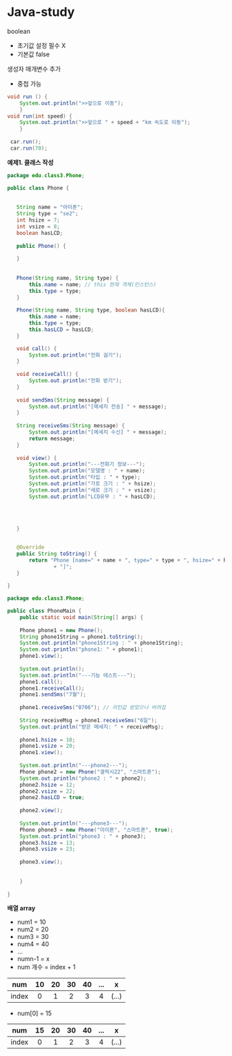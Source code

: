# Java-study

boolean
- 초기값 설정 필수 X 
- 기본값 false

생성자 매개변수 추가
- 중첩 가능
```java
void run () {
	System.out.println(">>앞으로 이동");
	}
void run(int speed) {
	System.out.println(">>앞으로 " + speed + "km 속도로 이동");
	}
 
 car.run();
 car.run(70);
 ```
 
 **예제1. 클래스 작성**
 
 ```java
 package edu.class3.Phone;

public class Phone {
	
	
	String name = "아이폰";
	String type = "se2";
	int hsize = 7;
	int vsize = 8;
	boolean hasLCD;
	
	public Phone() {
		
	}
	
	
	Phone(String name, String type) {
		this.name = name; // this 현재 객체(인스턴스)
		this.type = type;
	}
	
	Phone(String name, String type, boolean hasLCD){
		this.name = name;
		this.type = type;
		this.hasLCD = hasLCD;
	}

	void call() {
		System.out.println("전화 걸기");
	}
	
	void receiveCall() {
		System.out.println("전화 받기");
	}
	
	void sendSms(String message) {
		System.out.println("[메세지 전송] " + message);
	}
	
	String receiveSms(String message) {
		System.out.println("[메세지 수신] " + message);
		return message;
	}
	
	void view() {
		System.out.println("---전화기 정보---");
		System.out.println("모델명 : " + name);
		System.out.println("타입 : " + type);
		System.out.println("가로 크기 : " + hsize);
		System.out.println("세로 크기 : " + vsize);
		System.out.println("LCD유무 : " + hasLCD);
		
	
		
		
	}


	@Override
	public String toString() {
		return "Phone [name=" + name + ", type=" + type + ", hsize=" + hsize + ", vsize=" + vsize + ", hasLCD=" + hasLCD
				+ "]";
	}
	
}
```

```java
package edu.class3.Phone;

public class PhoneMain {
	public static void main(String[] args) {
		
	Phone phone1 = new Phone();
	String phone1String = phone1.toString();
	System.out.println("phone1String : " + phone1String);
	System.out.println("phone1: " + phone1);
	phone1.view();
	
	System.out.println();
	System.out.println("---기능 테스트---");
	phone1.call();
	phone1.receiveCall();
	phone1.sendSms("7월");
	
	phone1.receiveSms("0706"); // 리턴값 받았으나 버려짐
	
	String receiveMsg = phone1.receiveSms("6일");
	System.out.println("받은 메세지: " + receiveMsg);
	
	phone1.hsize = 10;
	phone1.vsize = 20;
	phone1.view();
	
	System.out.println("---phone2---");
	Phone phone2 = new Phone("갤럭시22", "스마트폰");
	System.out.println("phone2 : " + phone2);
	phone2.hsize = 12;
	phone2.vsize = 22;
	phone2.hasLCD = true;
	
	phone2.view();
	
	System.out.println("---phone3---");
	Phone phone3 = new Phone("아이폰", "스마트폰", true);
	System.out.println("phone3 : " + phone3);
	phone3.hsize = 13;
	phone3.vsize = 23;
	
	phone3.view();
	
	
	}
	
}
```

**배열 array**

- num1 = 10
- num2 = 20
- num3 = 30
- num4 = 40
- ...
- numn-1 = x
- num 개수 = index + 1

|num|10|20|30|40|...|x|
|:---:|:---:|:---:|:---:|:---:|:---:|:---:|
|index|0|1|2|3|4|(...)|(n-1)|

- num[0] = 15

|num|15|20|30|40|...|x|
|:---:|:---:|:---:|:---:|:---:|:---:|:---:|
|index|0|1|2|3|4|(...)|(n-1)|









